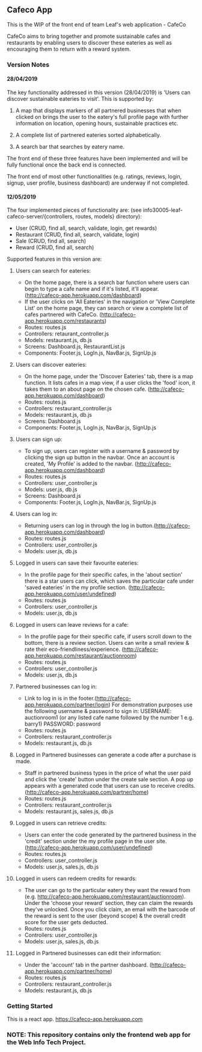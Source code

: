

## Cafeco App

This is the WIP of the front end of team Leaf's web application - CafeCo

CafeCo aims to bring together and promote sustainable cafes and restaurants by enabling users to discover these eateries as well as encouraging them to return with a reward system.

### Version Notes
#### 28/04/2019
The key functionality addressed in this version (28/04/2019) is 'Users can discover sustainable eateries to visit'.
This is supported by:

1. A map that displays markers of all partnered businesses that when clicked on brings the user to the eatery's full profile page with further information on location, opening hours, sustainable practices etc.

2. A complete list of partnered eateries sorted alphabetically.

3. A search bar that searches by eatery name.

The front end of these three features have been implemented and will be fully functional once the back end is connected.

The front end of most other functionalities (e.g. ratings, reviews, login, signup, user profile, business dashboard) are underway if not completed. 


#### 12/05/2019
The four implemented pieces of functionality are:
(see info30005-leaf-cafeco-server/{controllers, routes, models} directory):
* User (CRUD, find all, search, validate, login, get rewards)
* Restaurant (CRUD, find all, search, validate, login)
* Sale (CRUD, find all, search)
* Reward (CRUD, find all, search)


Supported features in this version are:
1. Users can search for eateries:
	- On the home page, there is a search bar function where users can begin to type a cafe name and if it's listed, it'll appear. (http://cafeco-app.herokuapp.com/dashboard)
	- If the user clicks on 'All Eateries' in the navigation or 'View Complete List' on the home page, they can search or view a complete list of cafes partnered with CafeCo. (http://cafeco-app.herokuapp.com/restaurants)
	- Routes: routes.js
	- Controllers: retaurant_controller.js
	- Models: restaurant.js, db.js
	- Screens: Dashboard.js, RestaurantList.js
	- Components: Footer.js, LogIn.js, NavBar.js, SignUp.js

2. Users can discover eateries:
	- On the home page, under the 'Discover Eateries' tab, there is a map function. It lists cafes in a map view, if a user clicks the 'food' icon, it takes them to an about page on the chosen cafe. (http://cafeco-app.herokuapp.com/dashboard)
	- Routes: routes.js
	- Controllers: restaurant_controller.js
	- Models: restaurant.js, db.js
	- Screens: Dashboard.js
	- Components: Footer.js, LogIn.js, NavBar.js, SignUp.js

3. Users can sign up:
	- To sign up, users can register with a username & password by clicking the sign up button in the navbar. Once an account is created, 'My Profile' is added to the navbar. (http://cafeco-app.herokuapp.com/dashboard)
	- Routes: routes.js
	- Controllers: user_controller.js
	- Models: user.js, db.js
	- Screens: Dashboard.js
	- Components: Footer.js, LogIn.js, NavBar.js, SignUp.js

4. Users can log in:
	- Returning users can log in through the log in button.(http://cafeco-app.herokuapp.com/dashboard)
	- Routes: routes.js
	- Controllers: user_controller.js
	- Models: user.js, db.js

5. Logged in users can save their favourite eateries:
	- In the profile page for their specific cafes, in the 'about section' there is a star users can click, which saves the particular cafe under 'saved eateries' in the my profile section. (http://cafeco-app.herokuapp.com/user/undefined)
	- Routes: routes.js
	- Controllers: user_controller.js
	- Models: user.js, db.js

6. Logged in users can leave reviews for a cafe:
	- In the profile page for their specific cafe, if users scroll down to the bottom, there is a review section. Users can write a small review & rate their eco-friendliness/experience. (http://cafeco-app.herokuapp.com/restaurant/auctionroom)
	- Routes: routes.js
	- Controllers: user_controller.js
	- Models: user.js, db.js

7. Partnered businesses can log in:
	- Link to log in is in the footer.(http://cafeco-app.herokuapp.com/partner/login)
	For demonstration purposes use the following username & password to sign in: 
		USERNAME: auctionroom1 (or any listed cafe name followed by the number 1 e.g. barry1)
		PASSWORD: password
	- Routes: routes.js
	- Controllers: restaurant_controller.js
	- Models: restaurant.js, db.js

8. Logged in Partnered businesses can generate a code after a purchase is made. 
	- Staff in partnered business types in the price of what the user paid and click the 'create' button under the create sale section. A pop up appears with a generated code that users can use to receive credits.(http://cafeco-app.herokuapp.com/partner/home)
	- Routes: routes.js
	- Controllers: restaurant_controller.js
	- Models: restaurant.js, sales.js, db.js
	
10. Logged in users can retrieve credits:
	- Users can enter the code generated by the partnered business in the 'credit' section under the my profile page in the user site. (http://cafeco-app.herokuapp.com/user/undefined)
	- Routes: routes.js
	- Controllers: user_controller.js
	- Models: user.js, sales.js, db.js

11. Logged in users can redeem credits for rewards:
	- The user can go to the particular eatery they want the reward from (e.g. http://cafeco-app.herokuapp.com/restaurant/auctionroom). Under the 'choose your reward' section, they can claim the rewards they've unlocked. Once you click claim, an email with the barcode of the reward is sent to the user (beyond scope) & the overall credit score for the user gets deducted.
	- Routes: routes.js
	- Controllers: user_controller.js
	- Models: user.js, sales.js, db.js

12. Logged in Partnered businesses can edit their information:
	- Under the 'account' tab in the partner dashboard. (http://cafeco-app.herokuapp.com/partner/home)
	- Routes: routes.js
	- Controllers: restaurant_controller.js
	- Models: restaurant.js, db.js


### Getting Started
This is a react app. https://cafeco-app.herokuapp.com


### NOTE: This repository contains only the frontend web app for the Web Info Tech Project. 

